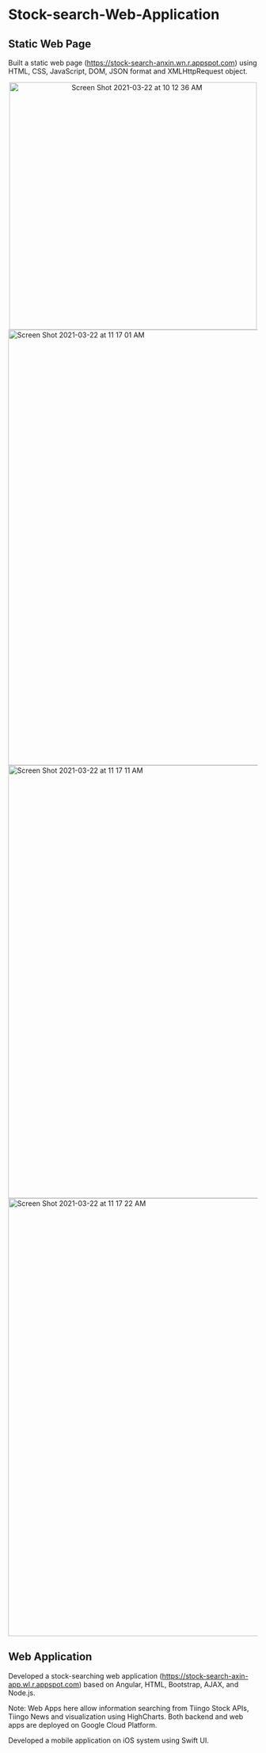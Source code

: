 # Stock-search-Web-Application
## Static Web Page
Built a static web page (https://stock-search-anxin.wn.r.appspot.com) using HTML, CSS, JavaScript, DOM, JSON format and XMLHttpRequest object.
<div style="text-align:center"><img width="500" alt="Screen Shot 2021-03-22 at 10 12 36 AM" src="https://user-images.githubusercontent.com/59182175/112039496-57d90280-8b01-11eb-97ee-11048ad0a0e2.png"></div>
<img width="880" alt="Screen Shot 2021-03-22 at 11 17 01 AM" src="https://user-images.githubusercontent.com/59182175/112039509-5a3b5c80-8b01-11eb-8b50-5cf13f61a27c.png">
<img width="875" alt="Screen Shot 2021-03-22 at 11 17 11 AM" src="https://user-images.githubusercontent.com/59182175/112039520-5c9db680-8b01-11eb-9e1a-131344e10a14.png">
<img width="885" alt="Screen Shot 2021-03-22 at 11 17 22 AM" src="https://user-images.githubusercontent.com/59182175/112039525-5e677a00-8b01-11eb-88cb-9d4cdf0ad465.png">


## Web Application
Developed a stock-searching web application (https://stock-search-axin-app.wl.r.appspot.com) based on Angular, HTML, Bootstrap, AJAX, and Node.js.

Note: Web Apps here allow information searching from Tiingo Stock APIs, Tiingo News and visualization using HighCharts. 
      Both backend and web apps are deployed on Google Cloud Platform.

Developed a mobile application on iOS system using Swift UI. 

